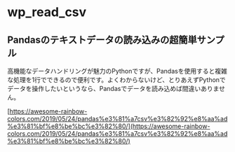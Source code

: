 # wp_read_csv
## Pandasのテキストデータの読み込みの超簡単サンプル

高機能なデータハンドリングが魅力のPythonですが、Pandasを使用すると複雑な処理を1行でできるので便利です。よくわからないけど、とりあえずPythonでデータを操作したいというなら、Pandasでデータを読み込めば間違いありません。

[https://awesome-rainbow-colors.com/2019/05/24/pandas%e3%81%a7csv%e3%82%92%e8%aa%ad%e3%81%bf%e8%be%bc%e3%82%80/](https://awesome-rainbow-colors.com/2019/05/24/pandas%e3%81%a7csv%e3%82%92%e8%aa%ad%e3%81%bf%e8%be%bc%e3%82%80/)
